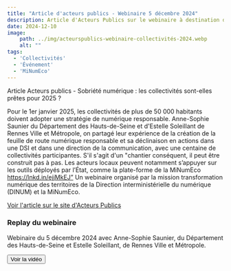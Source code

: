 ```yaml
---
title: "Article d'acteurs publics - Webinaire 5 décembre 2024"
description: Article d'Acteurs Publics sur le webinaire à destination des collectivités, sur les feuilles de route numérique responsable
date: 2024-12-10
image:
    path: ../img/acteurspublics-webinaire-collectivités-2024.webp
    alt: ""
tags:
  - 'Collectivités'
  - 'Événement'
  - 'MiNumEco'
---
```


<!-- chapô-->
Article Acteurs publics - Sobriété numérique : les collectivités sont-elles prêtes pour 2025 ? 

<!-- texte-->

Pour le 1er janvier 2025, les collectivités de plus de 50 000 habitants doivent adopter une stratégie de numérique responsable.
Anne-Sophie Saunier du Département des Hauts-de-Seine et d'Estelle Soleillant de Rennes Ville et Métropole, on partagé leur expérience de la création de la feuille de route numérique responsable et sa déclinaison en actions dans une DSI et dans une direction de la communication, avec une centaine de collectivités participantes.
S'il s'agit d'un "chantier conséquent, il peut être construit pas à pas. Les acteurs locaux peuvent notamment s’appuyer sur les outils déployés par l’État, comme la plate-forme de la MiNumEco https://lnkd.in/ejjMkEJ”
Un webinaire organisé par la mission transformation numérique des territoires de la Direction interministérielle du numérique (DINUM) et la MiNumEco.   

<!-- Lien externe-->
<a class="fr-link fr-icon-arrow-right-line fr-link--icon-right" href="https://acteurspublics.fr/articles/numerique-responsable-des-collectivites-cheffes-de-file-partagent-leur-experience">Voir l'article sur le site d'Acteurs Publics</a>  

<!-- consulter la vidéo - call out-->

<div class="fr-callout fr-icon-information-line">
    <h3 class="fr-callout__title">Replay du webinaire</h3>
    <p class="fr-callout__text">
        Webinaire du 5 décembre 2024 avec Anne-Sophie Saunier, du Département des Hauts-de-Seine et Estelle Soleillant, de Rennes Ville et Métropole.
    </p>
    <a href="/actualites/posts/videos/autres/tnt-decembre-2024/tnt-decembre-2024.md">
    <button class="fr-btn">
        Voir la vidéo
    </button>
  </a>
</div>

